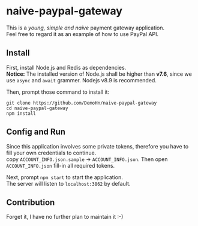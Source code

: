 # naive-paypal-gateway

This is a _young, simple and naive_ payment gateway application.   
Feel free to regard it as an example of how to use PayPal API.

## Install

First, install Node.js and Redis as dependencies.  
__Notice:__ The installed version of Node.js shall be higher than __v7.6__, since we use `async` and `await` grammer.
Nodejs v8.9 is recommended.

Then, prompt those command to install it:  

```
git clone https://github.com/DemoHn/naive-paypal-gateway
cd naive-paypal-gateway
npm install
```

## Config and Run
Since this application involves some private tokens, therefore you have to fill your own credentials to continue.  
copy `ACCOUNT_INFO.json.sample` -> `ACCOUNT_INFO.json`. Then open `ACCOUNT_INFO.json` fill-in all required tokens.  

Next, prompt `npm start` to start the application.  
The server will listen to `localhost:3862` by default.

## Contribution

Forget it, I have no further plan to maintain it :-)